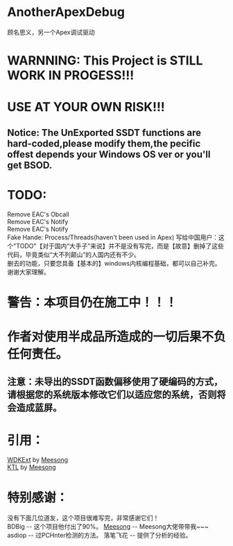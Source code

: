 # AnotherApexDebug  
顾名思义，另一个Apex调试驱动  
# WARNNING: This Project is STILL WORK IN PROGESS!!!    
# USE AT YOUR OWN RISK!!!  
## Notice: The UnExported SSDT functions are hard-coded,please modify them,the pecific offest depends your Windows OS ver or you'll get BSOD.  
# TODO:
Remove EAC's Obcall    
Remove EAC's Notify  
Remove EAC's Notify  
Fake Hande: Process/Threads(haven't been used in Apex) 
写给中国用户：这个"TODO"【对于国内“大手子”来说】并不是没有写完，而是【故意】删掉了这些代码，毕竟类似“大不列颠山”的人国内还有不少。  
删去的功能，只要您具备【基本的】windows内核编程基础，都可以自己补完。  
谢谢大家理解。  
  
# 警告：本项目仍在施工中！！！  
# 作者对使用半成品所造成的一切后果不负任何责任。  
## 注意：未导出的SSDT函数偏移使用了硬编码的方式，请根据您的系统版本修改它们以适应您的系统，否则将会造成蓝屏。  
  
# 引用：  
[WDKExt](https://github.com/MeeSong/WDKExt) by [Meesong](https://github.com/MeeSong)  
[KTL](https://github.com/MeeSong/KTL) by [Meesong](https://github.com/MeeSong)  
  
# 特别感谢：
没有下面几位道友，这个项目很难写完，非常感谢它们！  
BDBig -- 这个项目他付出了90%。 
[Meesong](https://github.com/MeeSong) -- Meesong大佬带带我~~~  
asdiop -- 过PCHnter检测的方法。 
落笔飞花 -- 提供了分析的经验。    
